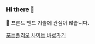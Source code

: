 ### Hi there 👋

🌱 프론트 엔드 기술에 관심이 많습니다. 

[포트폴리오 사이트 바로가기](https://jun7867.github.io/)

<!--
**jun7867/jun7867** is a ✨ _special_ ✨ repository because its `README.md` (this file) appears on your GitHub profile.

![Jun's github stats](https://github-readme-stats.vercel.app/api?username=jun7867&count_private=true&show_icons=true&hide=contribs)
![Top Langs](https://github-readme-stats.vercel.app/api/top-langs/?username=jun7867&layout=compact)

Here are some ideas to get you started:

- 🔭 I’m currently working on ...
- 🌱 I’m currently learning ...
- 👯 I’m looking to collaborate on ...
- 🤔 I’m looking for help with ...

- 📫 How to reach me: ...
- 😄 Pronouns: ...
- ⚡ Fun fact: ...
-->
